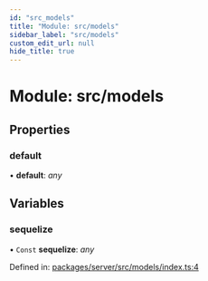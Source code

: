 ```yaml
---
id: "src_models"
title: "Module: src/models"
sidebar_label: "src/models"
custom_edit_url: null
hide_title: true
---
```


# Module: src/models

## Properties

### default

• **default**: *any*

## Variables

### sequelize

• `Const` **sequelize**: *any*

Defined in: [packages/server/src/models/index.ts:4](https://github.com/xr3ngine/xr3ngine/blob/66a84a950/packages/server/src/models/index.ts#L4)
